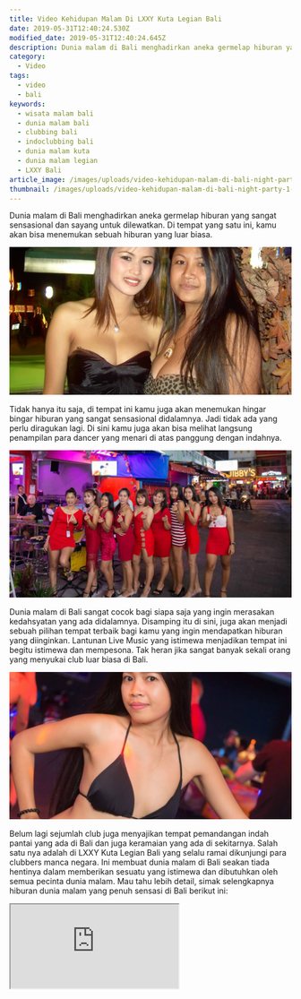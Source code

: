 ```yaml
---
title: Video Kehidupan Malam Di LXXY Kuta Legian Bali
date: 2019-05-31T12:40:24.530Z
modified_date: 2019-05-31T12:40:24.645Z
description: Dunia malam di Bali menghadirkan aneka germelap hiburan yang sangat sensasional dan sayang untuk dilewatkan. 
category:
  - Video
tags:
  - video
  - bali
keywords:
  - wisata malam bali
  - dunia malam bali
  - clubbing bali
  - indoclubbing bali
  - dunia malam kuta
  - dunia malam legian
  - LXXY Bali
article_image: /images/uploads/video-kehidupan-malam-di-bali-night-party-1.jpg
thumbnail: /images/uploads/video-kehidupan-malam-di-bali-night-party-1-015.jpg
---
```

Dunia malam di Bali menghadirkan aneka germelap hiburan yang sangat sensasional dan sayang untuk dilewatkan. Di tempat yang satu ini, kamu akan bisa menemukan sebuah hiburan yang luar biasa. 

![Video: Kehidupan Malam Di Bali – Night Party](/images/uploads/video-kehidupan-malam-di-bali-night-party-3.jpg)

Tidak hanya itu saja, di tempat ini kamu juga akan menemukan hingar bingar hiburan yang sangat sensasional didalamnya. Jadi tidak ada yang perlu diragukan lagi. Di sini kamu juga akan bisa melihat langsung penampilan para dancer yang menari di atas panggung dengan indahnya. 

![Video: Kehidupan Malam Di Bali – Night Party](/images/uploads/video-kehidupan-malam-di-bali-night-party-2.jpg)

Dunia malam di Bali sangat cocok bagi siapa saja yang ingin merasakan kedahsyatan yang ada didalamnya. Disamping itu di sini, juga akan menjadi sebuah pilihan tempat terbaik bagi kamu yang ingin mendapatkan hiburan yang diinginkan. Lantunan Live Music yang istimewa menjadikan tempat ini begitu istimewa dan mempesona. Tak heran jika sangat banyak sekali orang yang menyukai club luar biasa di Bali.

![Video: Kehidupan Malam Di Bali – Night Party](/images/uploads/video-kehidupan-malam-di-bali-night-party-1.jpg)

Belum lagi sejumlah club juga menyajikan tempat pemandangan indah pantai yang ada di Bali dan juga keramaian yang ada di sekitarnya. Salah satu nya adalah di LXXY Kuta Legian Bali yang selalu ramai dikunjungi para clubbers manca negara. Ini membuat dunia malam di Bali seakan tiada hentinya dalam memberikan sesuatu yang istimewa dan dibutuhkan oleh semua pecinta dunia malam. Mau tahu lebih detail, simak selengkapnya hiburan dunia malam yang penuh sensasi di Bali berikut ini:

<div class="videoWrapper">
<iframe src="https://www.youtube.com/embed/hd69P9iHxRA" allow="accelerometer; autoplay; encrypted-media; gyroscope; picture-in-picture" allowfullscreen></iframe>
</div>